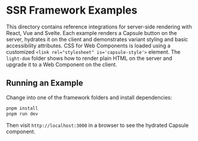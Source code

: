 # SSR Framework Examples

This directory contains reference integrations for server-side rendering with React, Vue and Svelte.
Each example renders a Capsule button on the server, hydrates it on the client and demonstrates variant
styling and basic accessibility attributes. CSS for Web Components is loaded using a customized
`<link rel="stylesheet" is='capsule-style'>` element. The `light-dom` folder shows how to render plain
HTML on the server and upgrade it to a Web Component on the client.

## Running an Example

Change into one of the framework folders and install dependencies:

```bash
pnpm install
pnpm run dev
```

Then visit `http://localhost:3000` in a browser to see the hydrated Capsule component.
